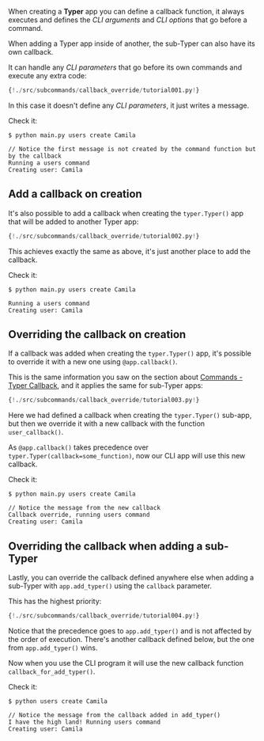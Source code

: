 When creating a **Typer** app you can define a callback function, it always executes and defines the *CLI arguments* and *CLI options* that go before a command.

When adding a Typer app inside of another, the sub-Typer can also have its own callback.

It can handle any *CLI parameters* that go before its own commands and execute any extra code:

```Python hl_lines="9 10 11"
{!./src/subcommands/callback_override/tutorial001.py!}
```

In this case it doesn't define any *CLI parameters*, it just writes a message.

Check it:

<div class="termy">

```console
$ python main.py users create Camila

// Notice the first message is not created by the command function but by the callback
Running a users command
Creating user: Camila
```

</div>

## Add a callback on creation

It's also possible to add a callback when creating the `typer.Typer()` app that will be added to another Typer app:

```Python hl_lines="6 7  10"
{!./src/subcommands/callback_override/tutorial002.py!}
```

This achieves exactly the same as above, it's just another place to add the callback.

Check it:

<div class="termy">

```console
$ python main.py users create Camila

Running a users command
Creating user: Camila
```

</div>

## Overriding the callback on creation

If a callback was added when creating the `typer.Typer()` app, it's possible to override it with a new one using `@app.callback()`.

This is the same information you saw on the section about <a href="https://typer.tiangolo.com/tutorial/commands/callback/" target="_blank">Commands - Typer Callback</a>, and it applies the same for sub-Typer apps:

```Python hl_lines="6 7  10  14 15 16"
{!./src/subcommands/callback_override/tutorial003.py!}
```

Here we had defined a callback when creating the `typer.Typer()` sub-app, but then we override it with a new callback with the function `user_callback()`.

As `@app.callback()` takes precedence over `typer.Typer(callback=some_function)`, now our CLI app will use this new callback.

Check it:

<div class="termy">

```console
$ python main.py users create Camila

// Notice the message from the new callback
Callback override, running users command
Creating user: Camila
```

</div>

## Overriding the callback when adding a sub-Typer

Lastly, you can override the callback defined anywhere else when adding a sub-Typer with `app.add_typer()` using the `callback` parameter.

This has the highest priority:

```Python hl_lines="13 14  17"
{!./src/subcommands/callback_override/tutorial004.py!}
```

Notice that the precedence goes to `app.add_typer()` and is not affected by the order of execution. There's another callback defined below, but the one from `app.add_typer()` wins.

Now when you use the CLI program it will use the new callback function `callback_for_add_typer()`.

Check it:

<div class="termy">

```console
$ python users create Camila

// Notice the message from the callback added in add_typer()
I have the high land! Running users command
Creating user: Camila
```

</div>
